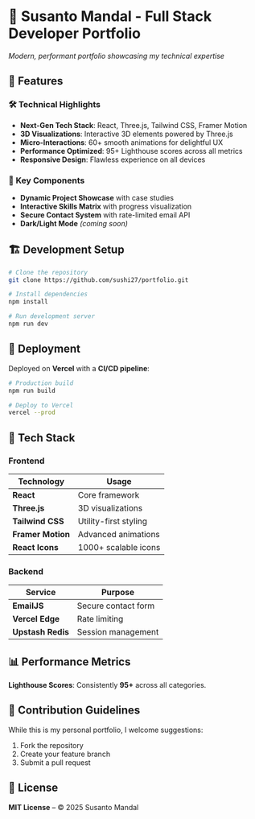 # 🚀 Susanto Mandal - Full Stack Developer Portfolio

*Modern, performant portfolio showcasing my technical expertise*  

## 🌟 Features  

### 🛠 Technical Highlights  
- **Next-Gen Tech Stack**: React, Three.js, Tailwind CSS, Framer Motion  
- **3D Visualizations**: Interactive 3D elements powered by Three.js  
- **Micro-Interactions**: 60+ smooth animations for delightful UX  
- **Performance Optimized**: 95+ Lighthouse scores across all metrics  
- **Responsive Design**: Flawless experience on all devices  

### 🎯 Key Components  
- **Dynamic Project Showcase** with case studies  
- **Interactive Skills Matrix** with progress visualization  
- **Secure Contact System** with rate-limited email API  
- **Dark/Light Mode** *(coming soon)*  

## 🏗 Development Setup  

```bash
# Clone the repository
git clone https://github.com/sushi27/portfolio.git

# Install dependencies
npm install

# Run development server
npm run dev
```  

## 🚀 Deployment  
Deployed on **Vercel** with a **CI/CD pipeline**:  

```bash
# Production build
npm run build

# Deploy to Vercel
vercel --prod
```  

## 🧩 Tech Stack  

### Frontend  

| Technology      | Usage                  |  
|---------------|-----------------------|  
| **React**      | Core framework          |  
| **Three.js**   | 3D visualizations       |  
| **Tailwind CSS** | Utility-first styling  |  
| **Framer Motion** | Advanced animations  |  
| **React Icons**  | 1000+ scalable icons   |  

### Backend  

| Service       | Purpose                  |  
|--------------|--------------------------|  
| **EmailJS**   | Secure contact form      |  
| **Vercel Edge** | Rate limiting           |  
| **Upstash Redis** | Session management   |  

## 📊 Performance Metrics  
**Lighthouse Scores**: Consistently **95+** across all categories.  

## 🤝 Contribution Guidelines  
While this is my personal portfolio, I welcome suggestions:  

1. Fork the repository  
2. Create your feature branch  
3. Submit a pull request  

## 📜 License  
**MIT License** – © 2025 Susanto Mandal  
